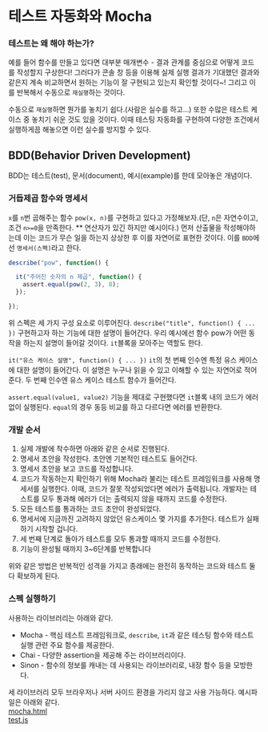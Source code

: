 # 테스트 자동화와 Mocha
### 테스트는 왜 해야 하는가?
예를 들어 함수를 만들고 있다면 대부분 매개변수 - 결과 관계를 중심으로 어떻게 코드를 작성할지 구상한다!
그러다가 콘솔 창 등을 이용해 실제 실행 결과가 기대했던 결과와 같은지 계속 비교하면서 원하는 기능이 잘 구현되고 있는지 확인할 것이다~!
그리고 이를 반복해서 수동으로 `재실행`하는 것이다.

수동으로 `재실행`하면 뭔가를 놓치기 쉽다.(사람은 실수를 하고...) 또한 수많은 테스트 케이스 중 놓치기 쉬운 것도 있을 것이다.
이때 테스팅 자동화를 구현하여 다양한 조건에서 실행하게끔 해놓으면 이런 실수를 방지할 수 있다.

## BDD(Behavior Driven Development)
BDD는 테스트(test), 문서(document), 예시(example)를 한데 모아놓은 개념이다.

### 거듭제곱 함수와 명세서
`x`를 `n`번 곱해주는 함수 `pow(x, n)`를 구현하고 있다고 가정해보자.(단, `n`은 자연수이고, 조건 `n>=0`을 만족한다. ** 연산자가 있긴 하지만 예시이다.)
먼저 산출물을 작성해야하는데 이는 코드가 무슨 일을 하는지 상상한 후 이를 자연어로 표현한 것이다. 이를 `BDD`에선 `명세서(스펙)`라고 한다.
```js
describe("pow", function() {

  it("주어진 숫자의 n 제곱", function() {
    assert.equal(pow(2, 3), 8);
  });

});
```
위 스펙은 세 가지 구성 요소로 이루어진다.
`describe("title", function() { ... })`
구현하고자 하는 기능에 대한 설명이 들어간다. 우리 예시에선 함수 pow가 어떤 동작을 하는지 설명이 들어갈 것이다. `it`블록을 모아주는 역할도 한다.

`it("유스 케이스 설명", function() { ... })`
`it`의 첫 번째 인수엔 특정 유스 케이스에 대한 설명이 들어간다. 이 설명은 누구나 읽을 수 있고 이해할 수 있는 자연어로 적어준다. 두 번째 인수엔 유스 케이스 테스트 함수가 들어간다.

`assert.equal(value1, value2)`
기능을 제대로 구현했다면 `it`블록 내의 코드가 에러 없이 실행된다. `equal`의 경우 동등 비교를 하고 다르다면 에러를 반환한다.

### 개발 순서
1. 실제 개발에 착수하면 아래와 같은 순서로 진행된다.
2. 명세서 초안을 작성한다. 초안엔 기본적인 테스트도 들어간다.
3. 명세서 초안을 보고 코드를 작성합니다.
4. 코드가 작동하는지 확인하기 위해 Mocha라 불리는 테스트 프레임워크를 사용해 명세서를 실행한다. 이때, 코드가 잘못 작성되었다면 에러가 출력됩니다. 개발자는 테스트를 모두 통과해 에러가 더는 출력되지 않을 때까지 코드를 수정한다.
5. 모든 테스트를 통과하는 코드 초안이 완성되었다.
6. 명세서에 지금까진 고려하지 않았던 유스케이스 몇 가지를 추가한다. 테스트가 실패하기 시작할 겁니다.
7. 세 번째 단계로 돌아가 테스트를 모두 통과할 때까지 코드를 수정한다.
8. 기능이 완성될 때까지 3~6단계를 반복합니다

위와 같은 방법은 반복적인 성격을 가지고 종래에는 완전히 동작하는 코드와 테스트 둘 다 확보하게 된다.

### 스펙 실행하기
사용하는 라이브러리는 아래와 같다.
* Mocha - 핵심 테스트 프레임워크로, `describe`, `it`과 같은 테스팅 함수와 테스트 실행 관련 주요 함수를 제공한다.
* Chai - 다양한 assertion을 제공해 주는 라이브러리이다.
* Sinon - 함수의 정보를 캐내는 데 사용되는 라이브러리로, 내장 함수 등을 모방한다.

세 라이브러리 모두 브라우저나 서버 사이드 환경을 가리지 않고 사용 가능하다.
예시파일은 아래와 같다.<br>
[mocha.html](https://github.com/dkaskgkdua/javascript-study/blob/main/part1-core-javascript/%EC%BD%94%EB%93%9C%ED%92%88%EC%A7%88/3.5_mocha.html)<br>
[test.js](https://github.com/dkaskgkdua/javascript-study/blob/main/part1-core-javascript/%EC%BD%94%EB%93%9C%ED%92%88%EC%A7%88/3.5_test.js)
